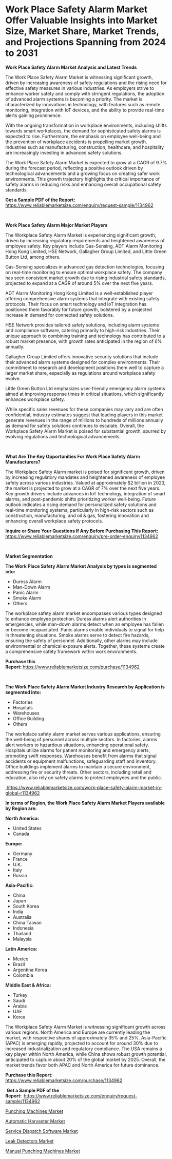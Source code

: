 <p><h1>Work Place Safety Alarm Market Offer Valuable Insights into Market Size, Market Share, Market Trends, and Projections Spanning from 2024 to 2031</h1></p><p><strong>Work Place Safety Alarm Market Analysis and Latest Trends</strong></p>
<p><p>The Work Place Safety Alarm Market is witnessing significant growth, driven by increasing awareness of safety regulations and the rising need for effective safety measures in various industries. As employers strive to enhance worker safety and comply with stringent regulations, the adoption of advanced alarm systems is becoming a priority. The market is characterized by innovations in technology, with features such as remote monitoring, integration with IoT devices, and the ability to provide real-time alerts gaining prominence.</p><p>With the ongoing transformation in workplace environments, including shifts towards smart workplaces, the demand for sophisticated safety alarms is expected to rise. Furthermore, the emphasis on employee well-being and the prevention of workplace accidents is propelling market growth. Industries such as manufacturing, construction, healthcare, and hospitality are increasingly investing in advanced safety solutions.</p><p>The Work Place Safety Alarm Market is expected to grow at a CAGR of 9.7% during the forecast period, reflecting a positive outlook driven by technological advancements and a growing focus on creating safer work environments. This growth trajectory highlights the critical importance of safety alarms in reducing risks and enhancing overall occupational safety standards.</p></p>
<p><strong>Get a Sample PDF of the Report:&nbsp;</strong> <a href="https://www.reliablemarketsize.com/enquiry/request-sample/1134962?utm_campaign=1879&utm_medium=2&utm_source=Github&utm_content=ia&utm_term=20122024&utm_id=work-place-safety-alarm">https://www.reliablemarketsize.com/enquiry/request-sample/1134962</a></p>
<p>&nbsp;</p>
<p><strong>Work Place Safety Alarm Major Market Players</strong></p>
<p><p>The Workplace Safety Alarm Market is experiencing significant growth, driven by increasing regulatory requirements and heightened awareness of employee safety. Key players include Gas-Sensing, ADT Alarm Monitoring Hong Kong Limited, HSE Network, Gallagher Group Limited, and Little Green Button Ltd, among others.</p><p>Gas-Sensing specializes in advanced gas detection technologies, focusing on real-time monitoring to ensure optimal workplace safety. The company has seen consistent market growth due to rising industrial safety standards, projected to expand at a CAGR of around 5% over the next five years.</p><p>ADT Alarm Monitoring Hong Kong Limited is a well-established player offering comprehensive alarm systems that integrate with existing safety protocols. Their focus on smart technology and IoT integration has positioned them favorably for future growth, bolstered by a projected increase in demand for connected safety solutions.</p><p>HSE Network provides tailored safety solutions, including alarm systems and compliance software, catering primarily to high-risk industries. Their unique approach to combining training and technology has contributed to a robust market presence, with growth rates anticipated in the region of 6% annually.</p><p>Gallagher Group Limited offers innovative security solutions that include their advanced alarm systems designed for complex environments. Their commitment to research and development positions them well to capture a larger market share, especially as regulations around workplace safety evolve.</p><p>Little Green Button Ltd emphasizes user-friendly emergency alarm systems aimed at improving response times in critical situations, which significantly enhances workplace safety.</p><p>While specific sales revenues for these companies may vary and are often confidential, industry estimates suggest that leading players in this market generate revenues in the range of millions to hundreds of millions annually as demand for safety solutions continues to escalate. Overall, the Workplace Safety Alarm Market is poised for substantial growth, spurred by evolving regulations and technological advancements.</p></p>
<p>&nbsp;</p>
<p><strong>What Are The Key Opportunities For Work Place Safety Alarm Manufacturers?</strong></p>
<p><p>The Workplace Safety Alarm market is poised for significant growth, driven by increasing regulatory mandates and heightened awareness of employee safety across various industries. Valued at approximately $2 billion in 2023, the market is projected to grow at a CAGR of 7% over the next five years. Key growth drivers include advances in IoT technology, integration of smart alarms, and post-pandemic shifts prioritizing worker well-being. Future outlook indicates a rising demand for personalized safety solutions and real-time monitoring systems, particularly in high-risk sectors such as construction, manufacturing, and oil & gas, fostering innovation and enhancing overall workplace safety protocols.</p></p>
<p><strong>Inquire or Share Your Questions If Any Before Purchasing This Report:</strong> <a href="https://www.reliablemarketsize.com/enquiry/pre-order-enquiry/1134962?utm_campaign=1879&utm_medium=2&utm_source=Github&utm_content=ia&utm_term=20122024&utm_id=work-place-safety-alarm">https://www.reliablemarketsize.com/enquiry/pre-order-enquiry/1134962</a></p>
<p>&nbsp;</p>
<p><strong>Market Segmentation</strong></p>
<p><strong>The Work Place Safety Alarm Market Analysis by types is segmented into:</strong></p>
<p><ul><li>Duress Alarm</li><li>Man-Down Alarm</li><li>Panic Alarm</li><li>Smoke Alarm</li><li>Others</li></ul></p>
<p><p>The workplace safety alarm market encompasses various types designed to enhance employee protection. Duress alarms alert authorities in emergencies, while man-down alarms detect when an employee has fallen or become incapacitated. Panic alarms enable individuals to signal for help in threatening situations. Smoke alarms serve to detect fire hazards, ensuring the safety of personnel. Additionally, other alarms may include environmental or chemical exposure alerts. Together, these systems create a comprehensive safety framework within work environments.</p></p>
<p><strong>Purchase this Report:&nbsp;</strong><a href="https://www.reliablemarketsize.com/purchase/1134962?utm_campaign=1879&utm_medium=2&utm_source=Github&utm_content=ia&utm_term=20122024&utm_id=work-place-safety-alarm">https://www.reliablemarketsize.com/purchase/1134962</a></p>
<p>&nbsp;</p>
<p><strong>The Work Place Safety Alarm Market Industry Research by Application is segmented into:</strong></p>
<p><ul><li>Factories</li><li>Hospitals</li><li>Warehouses</li><li>Office Building</li><li>Others</li></ul></p>
<p><p>The workplace safety alarm market serves various applications, ensuring the well-being of personnel across multiple sectors. In factories, alarms alert workers to hazardous situations, enhancing operational safety. Hospitals utilize alarms for patient monitoring and emergency alerts, promoting swift responses. Warehouses benefit from alarms that signal accidents or equipment malfunctions, safeguarding staff and inventory. Office buildings implement alarms to maintain a secure environment, addressing fire or security threats. Other sectors, including retail and education, also rely on safety alarms to protect employees and the public.</p></p>
<p><a href="https://www.reliablemarketsize.com/work-place-safety-alarm-market-in-global-r1134962?utm_campaign=1879&utm_medium=2&utm_source=Github&utm_content=ia&utm_term=20122024&utm_id=work-place-safety-alarm">&nbsp;https://www.reliablemarketsize.com/work-place-safety-alarm-market-in-global-r1134962</a></p>
<p><strong>In terms of Region, the Work Place Safety Alarm Market Players available by Region are:</strong></p>
<p>
    <p> <strong> North America: </strong>
        <ul>
            <li>United States</li>
            <li>Canada</li>
        </ul>
        </p> 
    <p> <strong> Europe: </strong>
        <ul>
            <li>Germany</li>
            <li>France</li>
            <li>U.K.</li>
            <li>Italy</li>
            <li>Russia</li>
        </ul>
        </p> 
    <p> <strong> Asia-Pacific: </strong>
        <ul>
            <li>China</li>
            <li>Japan</li>
            <li>South Korea</li>
            <li>India</li>
            <li>Australia</li>
            <li>China Taiwan</li>
            <li>Indonesia</li>
            <li>Thailand</li>
            <li>Malaysia</li>
        </ul>
        </p> 
    <p> <strong> Latin America: </strong>
        <ul>
            <li>Mexico</li>
            <li>Brazil</li>
            <li>Argentina Korea</li>
            <li>Colombia</li>
        </ul>
        </p> 
    <p> <strong> Middle East & Africa: </strong>
        <ul>
            <li>Turkey</li>
            <li>Saudi</li>
            <li>Arabia</li>
            <li>UAE</li>
            <li>Korea</li>
        </ul>
    </p>
    </p>
<p><p>The Workplace Safety Alarm Market is witnessing significant growth across various regions. North America and Europe are currently leading the market, with respective shares of approximately 35% and 25%. Asia-Pacific (APAC) is emerging rapidly, projected to account for around 30% due to increased industrialization and regulatory compliance. The USA remains a key player within North America, while China shows robust growth potential, anticipated to capture about 20% of the global market by 2025. Overall, the market trends favor both APAC and North America for future dominance.</p></p>
<p><strong>Purchase this Report: </strong><a href="https://www.reliablemarketsize.com/purchase/1134962?utm_campaign=1879&utm_medium=2&utm_source=Github&utm_content=ia&utm_term=20122024&utm_id=work-place-safety-alarm">https://www.reliablemarketsize.com/purchase/1134962</a></p>
<p>&nbsp;<strong>Get a Sample PDF of the Report:&nbsp;&nbsp;</strong><a href="https://www.reliablemarketsize.com/enquiry/request-sample/1134962?utm_campaign=1879&utm_medium=2&utm_source=Github&utm_content=ia&utm_term=20122024&utm_id=work-place-safety-alarm">https://www.reliablemarketsize.com/enquiry/request-sample/1134962</a></p>
<p><strong></strong></p>
<p><p><a href="https://www.linkedin.com/pulse/global-punching-machines-market-trends-applications-forecast-indicate-fxe7f?utm_campaign=1879&utm_medium=2&utm_source=Github&utm_content=ia&utm_term=20122024&utm_id=work-place-safety-alarm">Punching Machines Market</a></p><p><a href="https://www.linkedin.com/pulse/astudy-onthe-global-automatic-harvester-market-includinginformation-75wwf?utm_campaign=1879&utm_medium=2&utm_source=Github&utm_content=ia&utm_term=20122024&utm_id=work-place-safety-alarm">Automatic Harvester Market</a></p><p><a href="https://www.linkedin.com/pulse/in-depth-service-dispatch-software-market-study-2024-2031-vfbdf?utm_campaign=1879&utm_medium=2&utm_source=Github&utm_content=ia&utm_term=20122024&utm_id=work-place-safety-alarm">Service Dispatch Software Market</a></p><p><a href="https://www.linkedin.com/pulse/leak-detectors-market-size-share-analysis-2024-2031-evaluating-8uosf?utm_campaign=1879&utm_medium=2&utm_source=Github&utm_content=ia&utm_term=20122024&utm_id=work-place-safety-alarm">Leak Detectors Market</a></p><p><a href="https://www.linkedin.com/pulse/examining-global-manual-punching-machines-markets-6cagr-andmarketsizebetween-fnbif?utm_campaign=1879&utm_medium=2&utm_source=Github&utm_content=ia&utm_term=20122024&utm_id=work-place-safety-alarm">Manual Punching Machines Market</a></p></p>